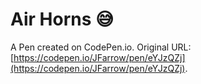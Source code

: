# Air Horns 😅

A Pen created on CodePen.io. Original URL: [https://codepen.io/JFarrow/pen/eYJzQZj](https://codepen.io/JFarrow/pen/eYJzQZj).


